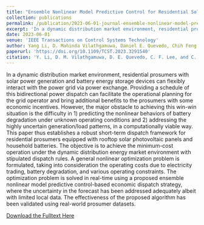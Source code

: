 ```yaml
---
title: "Ensemble Nonlinear Model Predictive Control for Residential Solar Battery Energy Management"
collection: publications
permalink: /publication/2023-06-01-journal-ensemble-nonlinear-model-predictive-control-for-residential-solar-battery-energy-management
excerpt: 'In a dynamic distribution market environment, residential prosumers with solar power generation and battery energy storage devices can flexibly interact with the power grid via power exchange. Providing a schedule of this bidirectional power dispatch can facilitate the operational planning for the grid operator and bring additional benefits to the prosumers with some economic incentives. However, the major obstacle to achieving this win-win situation is the difficulty in 1) predicting the nonlinear behaviors of battery degradation under unknown operating conditions and 2) addressing the highly uncertain generation/load patterns, in a computationally viable way. This paper thus establishes a robust short-term dispatch framework for residential prosumers equipped with rooftop solar photovoltaic panels and household batteries. The objective is to achieve the minimum-cost operation under the dynamic distribution energy market environment with stipulated dispatch rules. A general nonlinear optimization problem is formulated, taking into consideration the operating costs due to electricity trading, battery degradation, and various operating constraints. The optimization problem is solved in real-time using a proposed ensemble nonlinear model predictive control-based economic dispatch strategy, where the uncertainty in the forecast has been addressed adequately albeit with limited local data. The effectiveness of the proposed algorithm has been validated using real-world prosumer datasets.'
date: 2023-06-01
venue: 'IEEE Transactions on Control Systems Technology'
author: Yang Li, D. Mahinda Vilathgamuwa, Daniel E. Quevedo, Chih Feng Lee, Changfu Zou
paperurl: 'https://doi.org/10.1109/TCST.2023.3291540'
citation: 'Y. Li, D. M. Vilathgamuwa, D. E. Quevedo, C. F. Lee, and C. Zou, &quot;Ensemble nonlinear model predictive control for residential solar battery energy management,&quot; <i>IEEE Trans. Control Syst. Technol.</i>, 2023.'
---
```


In a dynamic distribution market environment, residential prosumers with solar power generation and battery energy storage devices can flexibly interact with the power grid via power exchange. Providing a schedule of this bidirectional power dispatch can facilitate the operational planning for the grid operator and bring additional benefits to the prosumers with some economic incentives. However, the major obstacle to achieving this win-win situation is the difficulty in 1) predicting the nonlinear behaviors of battery degradation under unknown operating conditions and 2) addressing the highly uncertain generation/load patterns, in a computationally viable way. This paper thus establishes a robust short-term dispatch framework for residential prosumers equipped with rooftop solar photovoltaic panels and household batteries. The objective is to achieve the minimum-cost operation under the dynamic distribution energy market environment with stipulated dispatch rules. A general nonlinear optimization problem is formulated, taking into consideration the operating costs due to electricity trading, battery degradation, and various operating constraints. The optimization problem is solved in real-time using a proposed ensemble nonlinear model predictive control-based economic dispatch strategy, where the uncertainty in the forecast has been addressed adequately albeit with limited local data. The effectiveness of the proposed algorithm has been validated using real-world prosumer datasets.

[Download the Fulltext Here](https://research.chalmers.se/publication/536628/file/536628_Fulltext.pdf)

